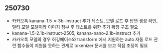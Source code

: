 ## 250730
- 카카오톡 kanana-1.5-v-3b-instruct 추가 테스트, 모델 로드 후 답변 생성 확인, 멀티 모달 모델이라 이미지 첨부 후 테스트를 위한 추가 확장 구조 필요
- kanana-1.5-2.1b-instruct-2505, kanana-nano-2.1b-instruct 추가
- 카카오톡 모델의 경우 허깅페이스와 transform 에서 지원하는 auto 자동 로드 관련 함수들이 지원을 못하는 관계로 tokenizer 문서를 보고 직접 조정이 필요